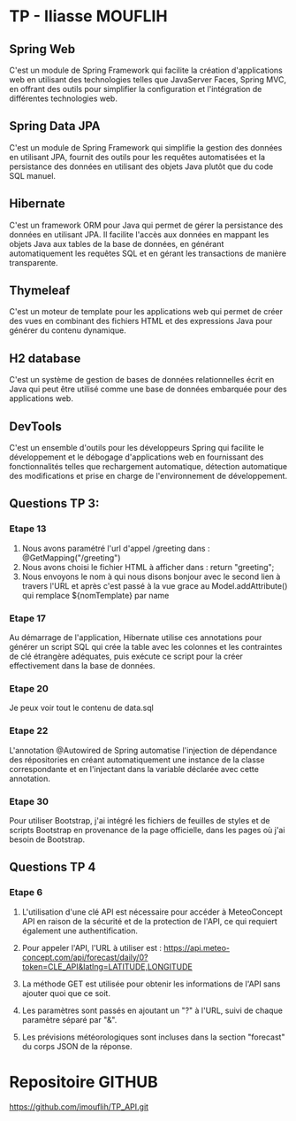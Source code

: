 # TP - Iliasse MOUFLIH

## Spring Web

C'est un module de Spring Framework qui facilite la création d'applications web en utilisant des technologies telles que JavaServer Faces, Spring MVC, en offrant des outils pour simplifier la configuration et l'intégration de différentes technologies web.

## Spring Data JPA

C'est un module de Spring Framework qui simplifie la gestion des données en utilisant JPA, fournit des outils pour les requêtes automatisées et la persistance des données en utilisant des objets Java plutôt que du code SQL manuel.

## Hibernate

C'est un framework ORM pour Java qui permet de gérer la persistance des données en utilisant JPA. Il facilite l'accès aux données en mappant les objets Java aux tables de la base de données, en générant automatiquement les requêtes SQL et en gérant les transactions de manière transparente.

## Thymeleaf

C'est un moteur de template pour les applications web qui permet de créer des vues en combinant des fichiers HTML et des expressions Java pour générer du contenu dynamique.

## H2 database

C'est un système de gestion de bases de données relationnelles écrit en Java qui peut être utilisé comme une base de données embarquée pour des applications web.

## DevTools

C'est un ensemble d'outils pour les développeurs Spring qui facilite le développement et le débogage d'applications web en fournissant des fonctionnalités telles que rechargement automatique, détection automatique des modifications et prise en charge de l'environnement de développement.

## Questions TP 3:

### Etape 13

1. Nous avons paramétré l'url d'appel /greeting dans : @GetMapping("/greeting")
2. Nous avons choisi le fichier HTML à afficher dans : return "greeting";
3. Nous envoyons le nom à qui nous disons bonjour avec le second lien à travers l'URL et après c'est passé à la vue grace au Model.addAttribute() qui remplace ${nomTemplate} par name

### Etape 17

Au démarrage de l'application, Hibernate utilise ces annotations pour générer un script SQL qui crée la table avec les colonnes et les contraintes de clé étrangère adéquates, puis exécute ce script pour la créer effectivement dans la base de données.

### Etape 20

Je peux voir tout le contenu de data.sql

### Etape 22

L'annotation @Autowired de Spring automatise l'injection de dépendance des répositories en créant automatiquement une instance de la classe correspondante et en l'injectant dans la variable déclarée avec cette annotation.

### Etape 30

Pour utiliser Bootstrap, j'ai intégré les fichiers de feuilles de styles et de scripts Bootstrap en provenance de la page officielle, dans les pages où j'ai besoin de Bootstrap.

## Questions TP 4

### Etape 6
1. L'utilisation d'une clé API est nécessaire pour accéder à MeteoConcept API en raison de la sécurité et de la protection de l'API, ce qui requiert également une authentification.
    
2. Pour appeler l'API, l'URL à utiliser est : https://api.meteo-concept.com/api/forecast/daily/0?token=CLE_API&latlng=LATITUDE,LONGITUDE

3. La méthode GET est utilisée pour obtenir les informations de l'API sans ajouter quoi que ce soit.

4. Les paramètres sont passés en ajoutant un "?" à l'URL, suivi de chaque paramètre séparé par "&".

5. Les prévisions météorologiques sont incluses dans la section "forecast" du corps JSON de la réponse.

# Repositoire GITHUB
https://github.com/imouflih/TP_API.git